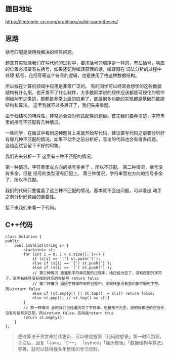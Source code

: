 
## 题目地址 

https://leetcode-cn.com/problems/valid-parentheses/

## 思路 

括号匹配是使用栈解决的经典问题。

题意其实就像我们在写代码的过程中，要求括号的顺序是一样的，有左括号，响应的位置必须要有右括号，如果还记得编译原理的话，编译器在 词法分析的过程中处理 括号，花括号等这个符号的逻辑，也是使用了栈这种数据结构。

所以栈在计算机领域中应用是非常广泛的。 有的同学可以经常会想学的这些数据结构有什么用，也开发不了什么软件，大多数同学说的软件应该都是可视化的软件例如APP之类的，那都是非常上层的应用了，底层很多功能的实现都是基础的数据结构和算法。 这里我就不过多展开了，我们先来看题。

由于栈结构的特殊性，非常适合做对称匹配类的题目。首先我们要弄清楚，字符串里的括号不匹配有几种情况。

一些同学，在面试中看到这种题目上来就开始写代码，建议要写代码之前要分析好有哪几种不匹配的情况，如果不动手之前分析好，写出的代码也会有很多问题。 会给面试官留下不好的印象。

我们先来分析一下 这里有三种不匹配的情况，

第一种情况，字符串里左方向的括号多余了 ，所以不匹配。
第二种情况，括号没有多余，但是 括号的类型没有匹配上。
第三种情况，字符串里右方向的括号多余了，所以不匹配。

我们的代码只要覆盖了这三种不匹配的情况，基本就不会出问题，可以看出 动手之前分析好题目的重要性。

接下来我们来看一下代码。

## C++代码


```
class Solution {
public:
    bool isValid(string s) {
        stack<int> st;
        for (int i = 0; i < s.size(); i++) {
            if (s[i] == '(') st.push(')');
            else if (s[i] == '{') st.push('}');
            else if (s[i] == '[') st.push(']');
            // 第三种情况 是遍历字符串匹配的过程中，栈已经为空了，没有匹配的字符了，说明右括号没有找到对应的左括号 return false
            // 第二种情况 遍历字符串匹配的过程中，发现栈里没有我们要匹配的字符。所以return false
            else if (st.empty() || st.top() != s[i]) return false;
            else st.pop(); // st.top() == s[i]
        }
        // 第一种情况 此时我们已经遍历完了字符串，但是栈不为空，说明有相应的左括号没有右括号来匹配，所以return false，否则就return true
        return st.empty();
    }
};
```
> 更过算法干货文章持续更新，可以微信搜索「代码随想录」第一时间围观，关注后，回复「Java」「C++」 「python」「简历模板」「数据结构与算法」等等，就可以获得我多年整理的学习资料。

